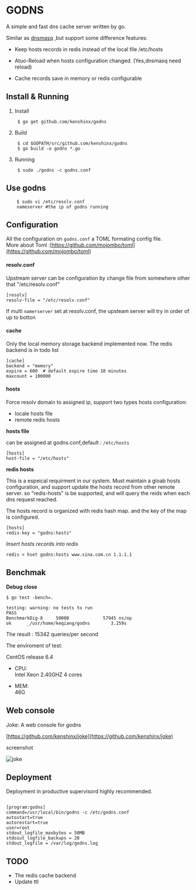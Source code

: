 GODNS
====

A simple and fast dns cache server written by go.


Similar as [dnsmasq](http://www.thekelleys.org.uk/dnsmasq/doc.html) ,but support some difference features:


* Keep hosts records in redis instead of the local file /etc/hosts  

* Atuo-Reload when hosts configuration changed. (Yes,dnsmasq need reload)

* Cache records save in memory or redis configurable


## Install & Running

1. Install  

		$ go get github.com/kenshinx/godns


2. Build  

		$ cd $GOPATH/src/github.com/kenshinx/godns 
		$ go build -o godns *.go


3. Running  

		$ sudo ./godns -c godns.conf


## Use godns 

		$ sudo vi /etc/resolv.conf
		nameserver #the ip of godns running



## Configuration

All the configuration on `godns.conf` a TOML formating config file.   
More about Toml :[https://github.com/mojombo/toml](https://github.com/mojombo/toml)


#### resolv.conf

Upstream server can be configuration by change file from somewhere other that "/etc/resolv.conf"

```
[resolv]
resolv-file = "/etc/resolv.conf"
```
If multi `namerserver` set at resolv.conf, the upsteam server will try in order of up to botton



#### cache

Only the local memory storage backend implemented now.  The redis backend is in todo list

```
[cache]
backend = "memory"   
expire = 600  # default expire time 10 minutes
maxcount = 100000
```



#### hosts

Force resolv domain to assigned ip, support two types hosts configuration:

* locale hosts file
* remote redis hosts

__hosts file__  

can be assigned at godns.conf,default : `/etc/hosts`

```
[hosts]
host-file = "/etc/hosts"
```


__redis hosts__ 

This is a espeical requirment in our system. Must maintain a gloab hosts configuration, 
and support update the hosts record from other remote server.
so "redis-hosts" is be supported, and will query the reids when each dns request reached.  

The hosts record is organized with redis hash map. and the key of the map is configured.

```
[hosts]
redis-key = "godns:hosts"
```

_Insert hosts records into redis_

```
redis > hset godns:hosts www.sina.com.cn 1.1.1.1
```



## Benchmak


__Debug close__

```
$ go test -bench=.

testing: warning: no tests to run
PASS
BenchmarkDig-8     50000             57945 ns/op
ok      _/usr/home/keqiang/godns        3.259s
```

The result : 15342 queries/per second

The enviroment of test:

CentOS release 6.4 

* CPU:  
Intel Xeon 2.40GHZ 
4 cores

* MEM:  
46G


## Web console

Joke: A web console for godns

[https://github.com/kenshinx/joke](https://github.com/kenshinx/joke) 

screenshot

![joke](https://raw.github.com/kenshinx/joke/master/screenshot/joke.png)



## Deployment

Deployment in productive supervisord highly recommended.

```

[program:godns]
command=/usr/local/bin/godns -c /etc/godns.conf
autostart=true
autorestart=true
user=root
stdout_logfile_maxbytes = 50MB
stdoiut_logfile_backups = 20
stdout_logfile = /var/log/godns.log

```


## TODO

* The redis cache backend
* Update ttl





